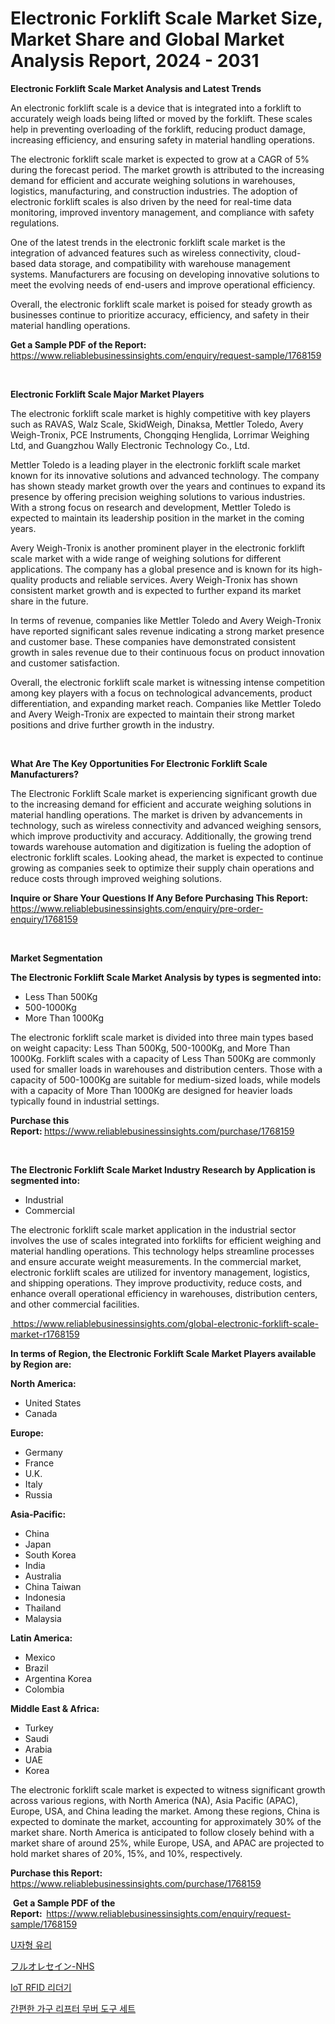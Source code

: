 <p><h1>Electronic Forklift Scale Market Size, Market Share and Global Market Analysis Report, 2024 - 2031</h1></p><p><strong>Electronic Forklift Scale Market Analysis and Latest Trends</strong></p>
<p><p>An electronic forklift scale is a device that is integrated into a forklift to accurately weigh loads being lifted or moved by the forklift. These scales help in preventing overloading of the forklift, reducing product damage, increasing efficiency, and ensuring safety in material handling operations.</p><p>The electronic forklift scale market is expected to grow at a CAGR of 5% during the forecast period. The market growth is attributed to the increasing demand for efficient and accurate weighing solutions in warehouses, logistics, manufacturing, and construction industries. The adoption of electronic forklift scales is also driven by the need for real-time data monitoring, improved inventory management, and compliance with safety regulations.</p><p>One of the latest trends in the electronic forklift scale market is the integration of advanced features such as wireless connectivity, cloud-based data storage, and compatibility with warehouse management systems. Manufacturers are focusing on developing innovative solutions to meet the evolving needs of end-users and improve operational efficiency.</p><p>Overall, the electronic forklift scale market is poised for steady growth as businesses continue to prioritize accuracy, efficiency, and safety in their material handling operations.</p></p>
<p><strong>Get a Sample PDF of the Report:&nbsp;</strong> <a href="https://www.reliablebusinessinsights.com/enquiry/request-sample/1768159">https://www.reliablebusinessinsights.com/enquiry/request-sample/1768159</a></p>
<p>&nbsp;</p>
<p><strong>Electronic Forklift Scale Major Market Players</strong></p>
<p><p>The electronic forklift scale market is highly competitive with key players such as RAVAS, Walz Scale, SkidWeigh, Dinaksa, Mettler Toledo, Avery Weigh-Tronix, PCE Instruments, Chongqing Henglida, Lorrimar Weighing Ltd, and Guangzhou Wally Electronic Technology Co., Ltd.</p><p>Mettler Toledo is a leading player in the electronic forklift scale market known for its innovative solutions and advanced technology. The company has shown steady market growth over the years and continues to expand its presence by offering precision weighing solutions to various industries. With a strong focus on research and development, Mettler Toledo is expected to maintain its leadership position in the market in the coming years.</p><p>Avery Weigh-Tronix is another prominent player in the electronic forklift scale market with a wide range of weighing solutions for different applications. The company has a global presence and is known for its high-quality products and reliable services. Avery Weigh-Tronix has shown consistent market growth and is expected to further expand its market share in the future.</p><p>In terms of revenue, companies like Mettler Toledo and Avery Weigh-Tronix have reported significant sales revenue indicating a strong market presence and customer base. These companies have demonstrated consistent growth in sales revenue due to their continuous focus on product innovation and customer satisfaction.</p><p>Overall, the electronic forklift scale market is witnessing intense competition among key players with a focus on technological advancements, product differentiation, and expanding market reach. Companies like Mettler Toledo and Avery Weigh-Tronix are expected to maintain their strong market positions and drive further growth in the industry.</p></p>
<p>&nbsp;</p>
<p><strong>What Are The Key Opportunities For Electronic Forklift Scale Manufacturers?</strong></p>
<p><p>The Electronic Forklift Scale market is experiencing significant growth due to the increasing demand for efficient and accurate weighing solutions in material handling operations. The market is driven by advancements in technology, such as wireless connectivity and advanced weighing sensors, which improve productivity and accuracy. Additionally, the growing trend towards warehouse automation and digitization is fueling the adoption of electronic forklift scales. Looking ahead, the market is expected to continue growing as companies seek to optimize their supply chain operations and reduce costs through improved weighing solutions.</p></p>
<p><strong>Inquire or Share Your Questions If Any Before Purchasing This Report:</strong> <a href="https://www.reliablebusinessinsights.com/enquiry/pre-order-enquiry/1768159">https://www.reliablebusinessinsights.com/enquiry/pre-order-enquiry/1768159</a></p>
<p>&nbsp;</p>
<p><strong>Market Segmentation</strong></p>
<p><strong>The Electronic Forklift Scale Market Analysis by types is segmented into:</strong></p>
<p><ul><li>Less Than 500Kg</li><li>500-1000Kg</li><li>More Than 1000Kg</li></ul></p>
<p><p>The electronic forklift scale market is divided into three main types based on weight capacity: Less Than 500Kg, 500-1000Kg, and More Than 1000Kg. Forklift scales with a capacity of Less Than 500Kg are commonly used for smaller loads in warehouses and distribution centers. Those with a capacity of 500-1000Kg are suitable for medium-sized loads, while models with a capacity of More Than 1000Kg are designed for heavier loads typically found in industrial settings.</p></p>
<p><strong>Purchase this Report:&nbsp;</strong><a href="https://www.reliablebusinessinsights.com/purchase/1768159">https://www.reliablebusinessinsights.com/purchase/1768159</a></p>
<p>&nbsp;</p>
<p><strong>The Electronic Forklift Scale Market Industry Research by Application is segmented into:</strong></p>
<p><ul><li>Industrial</li><li>Commercial</li></ul></p>
<p><p>The electronic forklift scale market application in the industrial sector involves the use of scales integrated into forklifts for efficient weighing and material handling operations. This technology helps streamline processes and ensure accurate weight measurements. In the commercial market, electronic forklift scales are utilized for inventory management, logistics, and shipping operations. They improve productivity, reduce costs, and enhance overall operational efficiency in warehouses, distribution centers, and other commercial facilities.</p></p>
<p><a href="https://www.reliablebusinessinsights.com/global-electronic-forklift-scale-market-r1768159">&nbsp;https://www.reliablebusinessinsights.com/global-electronic-forklift-scale-market-r1768159</a></p>
<p><strong>In terms of Region, the Electronic Forklift Scale Market Players available by Region are:</strong></p>
<p>
    <p> <strong> North America: </strong>
        <ul>
            <li>United States</li>
            <li>Canada</li>
        </ul>
        </p> 
    <p> <strong> Europe: </strong>
        <ul>
            <li>Germany</li>
            <li>France</li>
            <li>U.K.</li>
            <li>Italy</li>
            <li>Russia</li>
        </ul>
        </p> 
    <p> <strong> Asia-Pacific: </strong>
        <ul>
            <li>China</li>
            <li>Japan</li>
            <li>South Korea</li>
            <li>India</li>
            <li>Australia</li>
            <li>China Taiwan</li>
            <li>Indonesia</li>
            <li>Thailand</li>
            <li>Malaysia</li>
        </ul>
        </p> 
    <p> <strong> Latin America: </strong>
        <ul>
            <li>Mexico</li>
            <li>Brazil</li>
            <li>Argentina Korea</li>
            <li>Colombia</li>
        </ul>
        </p> 
    <p> <strong> Middle East & Africa: </strong>
        <ul>
            <li>Turkey</li>
            <li>Saudi</li>
            <li>Arabia</li>
            <li>UAE</li>
            <li>Korea</li>
        </ul>
    </p>
    </p>
<p><p>The electronic forklift scale market is expected to witness significant growth across various regions, with North America (NA), Asia Pacific (APAC), Europe, USA, and China leading the market. Among these regions, China is expected to dominate the market, accounting for approximately 30% of the market share. North America is anticipated to follow closely behind with a market share of around 25%, while Europe, USA, and APAC are projected to hold market shares of 20%, 15%, and 10%, respectively.</p></p>
<p><strong>Purchase this Report: </strong><a href="https://www.reliablebusinessinsights.com/purchase/1768159">https://www.reliablebusinessinsights.com/purchase/1768159</a></p>
<p>&nbsp;<strong>Get a Sample PDF of the Report:&nbsp;&nbsp;</strong><a href="https://www.reliablebusinessinsights.com/enquiry/request-sample/1768159">https://www.reliablebusinessinsights.com/enquiry/request-sample/1768159</a></p>
<p><strong></strong></p>
<p><p><a href="https://github.com/jimahmed0511/Market-Research-Report-List-1/blob/main/7867241153239.md">U자형 유리</a></p><p><a href="https://medium.com/@izaiahbartell/%E3%83%95%E3%83%AB%E3%82%AA%E3%83%AC%E3%82%BB%E3%82%A4%E3%83%B3nhs%E5%B8%82%E5%A0%B4%E3%82%B7%E3%82%A7%E3%82%A2-%E5%B8%82%E5%A0%B4%E5%88%86%E6%9E%90-%E6%88%90%E9%95%B7%E3%83%88%E3%83%AC%E3%83%B3%E3%83%89-2024%E5%B9%B4-2031%E5%B9%B4-%E3%81%AE%E4%BA%88%E6%B8%AC-cc553272deab">フルオレセイン-NHS</a></p><p><a href="https://medium.com/@corneliutrifa2022/2024%EB%85%84%EB%B6%80%ED%84%B0-2031%EB%85%84%EA%B9%8C%EC%A7%80-11-%EC%9D%98-%EC%97%B0%ED%8F%89%EA%B7%A0-%EC%84%B1%EC%9E%A5%EB%A5%A0%EB%A1%9C-%ED%99%95%EB%8C%80%EB%90%98%EA%B3%A0-%EC%9E%88%EB%8A%94-iot-rfid-%EB%A6%AC%EB%8D%94-%EC%8B%9C%EC%9E%A5%EC%9D%98-%EA%B7%9C%EB%AA%A8%EC%97%90-%EB%8C%80%ED%95%9C-%ED%86%B5%EC%B0%B0%EB%A0%A5-503701564758">IoT RFID 리더기</a></p><p><a href="https://medium.com/@kalimetz2023/%EA%B0%80%EA%B5%AC-%EB%A6%AC%ED%94%84%ED%84%B0-%EB%AA%A8%EB%B2%84-%EB%8F%84%EA%B5%AC-%EC%84%B8%ED%8A%B8-%EC%8B%9C%EC%9E%A5-%EA%B7%9C%EB%AA%A8-%EC%A0%90%EC%9C%A0%EC%9C%A8-%EB%B0%8F-%ED%8A%B8%EB%A0%8C%EB%93%9C-%EB%B6%84%EC%84%9D-%EB%B3%B4%EA%B3%A0%EC%84%9C-%EC%A0%9C%ED%92%88%EB%B3%84-%EB%9D%BC%EC%9D%B4%ED%8A%B8-%EC%88%98%ED%8A%B8-%ED%97%A4%EB%B9%84-%EC%8A%88%ED%8A%B8-%EB%B0%8F-%EC%84%B8%EB%B6%84%ED%99%94-%EC%98%88%EC%B8%A1-2024-2031-aab73442bd2c">간편한 가구 리프터 무버 도구 세트</a></p></p>